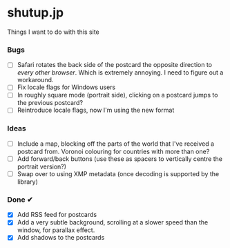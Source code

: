 # shutup.jp

Things I want to do with this site

### Bugs

- [ ] Safari rotates the back side of the postcard the opposite direction to _every other browser_. Which is extremely annoying. I need to figure out a workaround.
- [ ] Fix locale flags for Windows users
- [ ] In roughly square mode (portrait side), clicking on a postcard jumps to the previous postcard?
- [ ] Reintroduce locale flags, now I'm using the new format

### Ideas

- [ ] Include a map, blocking off the parts of the world that I've received a postcard from. Voronoi colouring for countries with more than one?
- [ ] Add forward/back buttons (use these as spacers to vertically centre the portrait version?)
- [ ] Swap over to using XMP metadata (once decoding is supported by the library)

### Done ✔

- [x] Add RSS feed for postcards
- [x] Add a very subtle background, scrolling at a slower speed than the window, for parallax effect.
- [x] Add shadows to the postcards
